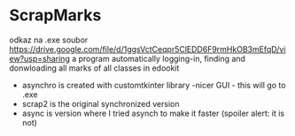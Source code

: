 # ScrapMarks
odkaz na .exe soubor https://drive.google.com/file/d/1ggsVctCeqpr5ClEDD6F9rmHkOB3mEfqD/view?usp=sharing
a program automatically logging-in, finding and donwloading all marks of all classes in edookit
- asynchro is created with customtkinter library -nicer GUI - this will go to .exe
- scrap2 is the original synchronized version
- async is version where I tried asynch to make it faster (spoiler alert: it is not)
